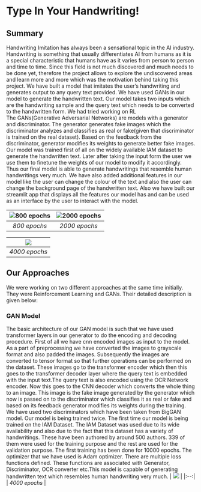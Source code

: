 # Type In Your Handwriting!
## Summary
Handwriting Imitation has always been a sensational topic in the AI industry. Handwriting is something that usually differentiates AI from humans as it is a special characteristic that humans have as it varies from person to person and time to time. Since this field is not much discovered and much needs to be done yet, therefore the project allows to explore the undiscovered areas and learn more and more which was the motivation behind taking this project. We have built a model that imitates the user’s handwriting and generates output to any query text provided. We have used GANs in our model to generate the handwritten text. Our model takes two inputs which are the handwriting sample and the query text which needs to be converted to the handwritten form. We had tried working on RL                                                                                            
The GANs(Generative Adversarial Networks) are models with a generator and discriminator. The generator generates fake images which the discriminator analyzes and classifies as real or fake(given that discriminator is trained on the real dataset). Based on the feedback from the discriminator, generator modifies its weights to generate better fake images. Our model was trained first of all on the widely available IAM dataset to generate the handwritten text. Later after taking the input form the user we use them to finetune the weights of our model to modify it accordingly. Thus our final model is able to generate handwritings that resemble human handwritings very much.
We have also added additional features in our model like the user can change the colour of the text and also the user can change the background page of the handwritten text. Also we have built our streamlit app that displays all the features our model has and can be used as an interface by the user to interact with the model.

| ![800 epochs](https://drive.google.com/uc?id=1NyPwf19q1UgJahzkUVUEcqOsUtTMy-m0) | ![2000 epochs](https://drive.google.com/uc?id=1PqWCDcytN_tjo7RWvgQWHL1yF_mnBcmE) |
|:--:|:--:|
| *800 epochs* | *2000 epochs* |

| ![](https://drive.google.com/uc?id=1R9YMdVOh9_G7HSKqmjG-SEjd3RXtWAr8) |
|:--:| 
| *4000 epochs* |

## Our Approaches
We were working on two different approaches at the same time initially. They were Reinforcement Learning and GANs. Their detailed description is given below:

### GAN Model
The basic architecture of our GAN model is such that we have used transformer layers in our generator to do the encoding and decoding procedure. First of all we have cnn encoded images as input to the model. As a part of preprocessing we have converted the images to grayscale format and also padded the images. Subsequently the images are converted to tensor format so that further operations can be performed on the dataset.
These images go to the transformer encoder which                                                 then this goes to the transformer decoder layer where the query text is embedded with the input text.The query text is also encoded using the OCR Network encoder.  Now this goes to the CNN decoder which converts the whole thing to an image. This image is the fake image generated by the generator which now is passed on to the discriminator which classifies it as real or fake and based on its feedback generator modifies its weights during the training. We have used two discriminators which have been taken from BigGAN model. 
Our model is being trained twice. The first time our model is being trained on the IAM Dataset. The IAM Dataset was used due to its wide availability and also due to the fact that this dataset has a variety of handwritings. These have been authored by around 500 authors. 339 of them were used for the training purpose and the rest are used for the validation purpose. The first training has been done for 10000 epochs. The optimizer that we have used is Adam optimizer. There are multiple loss functions defined. These functions are associated with Generator, Discriminator, OCR converter etc.This model is capable of generating handwritten text which resembles human handwriting very much.
| ![](https://drive.google.com/uc?id=1R9YMdVOh9_G7HSKqmjG-SEjd3RXtWAr8) |
|:--:| 
| *4000 epochs* |

